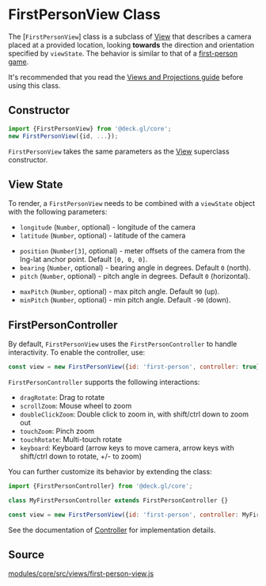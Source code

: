 # FirstPersonView Class

The [`FirstPersonView`] class is a subclass of [View](/docs/api-reference/viewport.md) that describes a camera placed at a provided location, looking **towards** the direction and orientation specified by `viewState`. The behavior is similar to that of a [first-person game](https://en.wikipedia.org/wiki/First-person_(gaming)).

It's recommended that you read the [Views and Projections guide](/docs/developer-guide/views.md) before using this class.


## Constructor

```js
import {FirstPersonView} from '@deck.gl/core';
new FirstPersonView({id, ...});
```

`FirstPersonView` takes the same parameters as the [View](/docs/api-reference/view.md) superclass constructor.


## View State

To render, a `FirstPersonView` needs to be combined with a `viewState` object with the following parameters:

- `longitude` (`Number`, optional) - longitude of the camera
- `latitude` (`Number`, optional) - latitude of the camera
* `position` (`Number[3]`, optional) - meter offsets of the camera from the lng-lat anchor point. Default `[0, 0, 0]`.
* `bearing` (`Number`, optional) - bearing angle in degrees. Default `0` (north).
* `pitch` (`Number`, optional) - pitch angle in degrees. Default `0` (horizontal).
- `maxPitch` (`Number`, optional) - max pitch angle. Default `90` (up).
- `minPitch` (`Number`, optional) - min pitch angle. Default `-90` (down).


## FirstPersonController

By default, `FirstPersonView` uses the `FirstPersonController` to handle interactivity. To enable the controller, use:

```js
const view = new FirstPersonView({id: 'first-person', controller: true});
```

`FirstPersonController` supports the following interactions:

- `dragRotate`: Drag to rotate
- `scrollZoom`: Mouse wheel to zoom
- `doubleClickZoom`: Double click to zoom in, with shift/ctrl down to zoom out
- `touchZoom`: Pinch zoom
- `touchRotate`: Multi-touch rotate
- `keyboard`: Keyboard (arrow keys to move camera, arrow keys with shift/ctrl down to rotate, +/- to zoom)

You can further customize its behavior by extending the class:

```js
import {FirstPersonController} from '@deck.gl/core';

class MyFirstPersonController extends FirstPersonController {}

const view = new FirstPersonView({id: 'first-person', controller: MyFirstPersonController});
```

See the documentation of [Controller](/docs/api-reference/controller.md) for implementation details.


## Source

[modules/core/src/views/first-person-view.js](https://github.com/uber/deck.gl/blob/master/modules/core/src/views/first-person-view.js)
